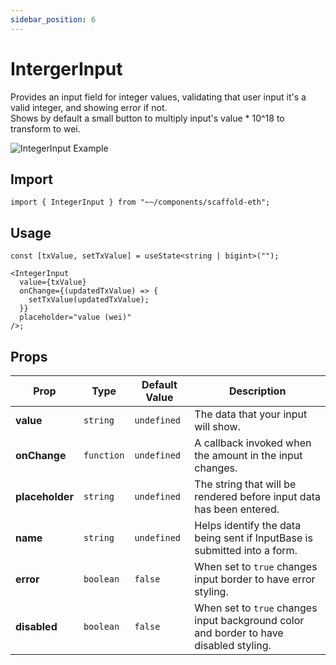 ```yaml
---
sidebar_position: 6
---
```


# IntergerInput

Provides an input field for integer values, validating that user input it's a valid integer, and showing error if not.  
Shows by default a small button to multiply input's value \* 10^18 to transform to wei.

![IntegerInput Example](/img/integerInput.png)

## Import

```tsx
import { IntegerInput } from "~~/components/scaffold-eth";
```

## Usage

```tsx
const [txValue, setTxValue] = useState<string | bigint>("");

<IntegerInput
  value={txValue}
  onChange={(updatedTxValue) => {
    setTxValue(updatedTxValue);
  }}
  placeholder="value (wei)"
/>;
```

## Props

| Prop            | Type       | Default Value | Description                                                                            |
| --------------- | ---------- | ------------- | -------------------------------------------------------------------------------------- |
| **value**       | `string`   | `undefined`   | The data that your input will show.                                                    |
| **onChange**    | `function` | `undefined`   | A callback invoked when the amount in the input changes.                               |
| **placeholder** | `string`   | `undefined`   | The string that will be rendered before input data has been entered.                   |
| **name**        | `string`   | `undefined`   | Helps identify the data being sent if InputBase is submitted into a form.              |
| **error**       | `boolean`  | `false`       | When set to `true` changes input border to have error styling.                         |
| **disabled**    | `boolean`  | `false`       | When set to `true` changes input background color and border to have disabled styling. |
